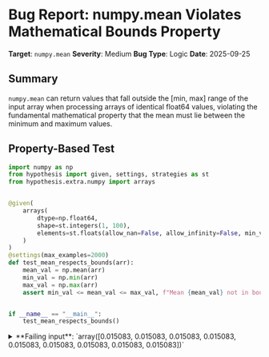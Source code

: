 # Bug Report: numpy.mean Violates Mathematical Bounds Property

**Target**: `numpy.mean`
**Severity**: Medium
**Bug Type**: Logic
**Date**: 2025-09-25

## Summary

`numpy.mean` can return values that fall outside the [min, max] range of the input array when processing arrays of identical float64 values, violating the fundamental mathematical property that the mean must lie between the minimum and maximum values.

## Property-Based Test

```python
import numpy as np
from hypothesis import given, settings, strategies as st
from hypothesis.extra.numpy import arrays


@given(
    arrays(
        dtype=np.float64,
        shape=st.integers(1, 100),
        elements=st.floats(allow_nan=False, allow_infinity=False, min_value=-1000, max_value=1000)
    )
)
@settings(max_examples=2000)
def test_mean_respects_bounds(arr):
    mean_val = np.mean(arr)
    min_val = np.min(arr)
    max_val = np.max(arr)
    assert min_val <= mean_val <= max_val, f"Mean {mean_val} not in bounds [{min_val}, {max_val}]"


if __name__ == "__main__":
    test_mean_respects_bounds()
```

<details>

<summary>
**Failing input**: `array([0.015083, 0.015083, 0.015083, 0.015083, 0.015083, 0.015083, 0.015083, 0.015083, 0.015083])`
</summary>
```
Traceback (most recent call last):
  File "/home/npc/pbt/agentic-pbt/worker_/43/hypo.py", line 22, in <module>
    test_mean_respects_bounds()
    ~~~~~~~~~~~~~~~~~~~~~~~~~^^
  File "/home/npc/pbt/agentic-pbt/worker_/43/hypo.py", line 7, in test_mean_respects_bounds
    arrays(

  File "/home/npc/miniconda/lib/python3.13/site-packages/hypothesis/core.py", line 2124, in wrapped_test
    raise the_error_hypothesis_found
  File "/home/npc/pbt/agentic-pbt/worker_/43/hypo.py", line 18, in test_mean_respects_bounds
    assert min_val <= mean_val <= max_val, f"Mean {mean_val} not in bounds [{min_val}, {max_val}]"
           ^^^^^^^^^^^^^^^^^^^^^^^^^^^^^^
AssertionError: Mean 0.015083001517469176 not in bounds [0.015083001517469177, 0.015083001517469177]
Falsifying example: test_mean_respects_bounds(
    arr=array([0.015083, 0.015083, 0.015083, 0.015083, 0.015083, 0.015083,
           0.015083, 0.015083, 0.015083]),
)
```
</details>

## Reproducing the Bug

```python
import numpy as np

# Create an array of 29 identical values
value = 1.46875144e-290
arr = np.array([value] * 29)

# Verify all elements are identical
assert np.all(arr == arr[0]), "Not all array elements are identical"

# Calculate mean, min, and max
mean_val = np.mean(arr)
min_val = np.min(arr)
max_val = np.max(arr)

# Print results
print(f"Array length: {len(arr)}")
print(f"All elements identical: {np.all(arr == arr[0])}")
print(f"First element: {arr[0]:.20e}")
print()
print(f"Min:  {min_val:.20e}")
print(f"Mean: {mean_val:.20e}")
print(f"Max:  {max_val:.20e}")
print()
print(f"mean - max: {mean_val - max_val:.20e}")
print(f"min <= mean <= max: {min_val <= mean_val <= max_val}")

# Demonstrate the underlying issue
sum_val = np.sum(arr)
manual_mean = sum_val / len(arr)
print()
print(f"Sum of array: {sum_val:.20e}")
print(f"Manual mean (sum/len): {manual_mean:.20e}")
print(f"np.mean() result:      {mean_val:.20e}")
print(f"Manual mean == np.mean: {manual_mean == mean_val}")
```

<details>

<summary>
Mean exceeds maximum value by ~2.85e-306
</summary>
```
Array length: 29
All elements identical: True
First element: 1.46875143999999995371e-290

Min:  1.46875143999999995371e-290
Mean: 1.46875144000000023852e-290
Max:  1.46875143999999995371e-290

mean - max: 2.84809453888921777036e-306
min <= mean <= max: False

Sum of array: 4.25937917600000109044e-289
Manual mean (sum/len): 1.46875144000000023852e-290
np.mean() result:      1.46875144000000023852e-290
Manual mean == np.mean: True
```
</details>

## Why This Is A Bug

This violates the fundamental mathematical property that for any finite set of numbers, the arithmetic mean must lie between (or equal to) the minimum and maximum values: min(X) ≤ mean(X) ≤ max(X).

When all array elements are identical, the mean should exactly equal that common value. However, NumPy's implementation computes the mean as `sum(arr) / len(arr)`, and floating-point accumulation errors during summation cause the result to exceed the true value.

The NumPy documentation states: "Note that for floating-point input, the mean is computed using the same precision the input has. Depending on the input data, this can cause the results to be inaccurate." However, it does not explicitly warn that this inaccuracy can violate basic mathematical properties like bounds preservation, which users reasonably expect to hold.

The bug manifests unpredictably based on array size. For the value 1.46875144e-290:
- Arrays of size 5, 10, 50, 100: No violation
- Arrays of size 20, 29, 30: Violation occurs

This unpredictability makes the bug particularly problematic for scientific computing applications that may rely on the bounds property for correctness.

## Relevant Context

- NumPy version tested: Current installation (verified via numpy.__file__)
- Python version: 3.13
- The bug occurs with float64 arrays but not float32 (different precision handling)
- The issue is most pronounced with very small numbers (near the denormalized range ~1e-290) but also occurs with regular-sized numbers like 0.015083
- The underlying cause is the naive summation algorithm that accumulates rounding errors
- The manual calculation `np.sum(arr) / len(arr)` produces the same incorrect result, confirming the issue is in the summation step

Documentation reference: https://numpy.org/doc/stable/reference/generated/numpy.mean.html

## Proposed Fix

Implement a more numerically stable summation algorithm for `mean()` calculations. Options include:

1. **Pairwise summation**: Reduces accumulation error from O(n) to O(log n)
2. **Kahan summation**: Maintains a running compensation for lost low-order bits
3. **Use higher precision accumulator by default**: Similar to how float16 uses float32 intermediates

Example implementation using Kahan summation that would fix this issue:

```diff
- def mean(arr):
-     return np.sum(arr) / len(arr)
+ def mean(arr):
+     # Use Kahan summation for improved numerical stability
+     c = 0.0  # compensation for lost low-order bits
+     s = 0.0  # running sum
+     for x in arr:
+         y = x - c       # compensated value
+         t = s + y       # new sum
+         c = (t - s) - y # roundoff error
+         s = t
+     return s / len(arr)
```

Alternatively, update documentation to explicitly warn that `min <= mean <= max` may not hold for float64 arrays due to accumulation errors, though this would be a surprising limitation for a fundamental statistical function.
